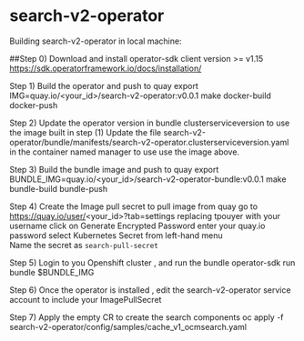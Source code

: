 # search-v2-operator

Building search-v2-operator in local machine:

   ##Step 0) Download and install operator-sdk client version  >= v1.15
           https://sdk.operatorframework.io/docs/installation/

   Step 1) Build the operator and push to quay 
           export IMG=quay.io/<your_id>/search-v2-operator:v0.0.1
           make docker-build docker-push   

   Step 2) Update the operator version in bundle clusterserviceversion to use the image built in step (1)
           Update the file search-v2-operator/bundle/manifests/search-v2-operator.clusterserviceversion.yaml in the container named manager to use use the image above.

   Step 3) Build the bundle image and push to quay
           export BUNDLE_IMG=quay.io/<your_id>/search-v2-operator-bundle:v0.0.1
           make bundle-build bundle-push 

   Step 4) Create the Image pull secret  to pull image from quay
           go to https://quay.io/user/<your_id>?tab=settings replacing tpouyer with your username
           click on Generate Encrypted Password
           enter your quay.io password
           select Kubernetes Secret from left-hand menu  
           Name the secret as `search-pull-secret`

   Step 5) Login to you Openshift cluster , and run the bundle
           operator-sdk run bundle $BUNDLE_IMG 

   Step 6) Once the operator is installed , edit the search-v2-operator service account to include your ImagePullSecret

   Step 7) Apply the empty CR to create the search components
           oc apply -f search-v2-operator/config/samples/cache_v1_ocmsearch.yaml
                            
                  